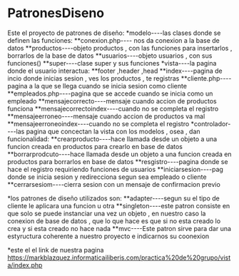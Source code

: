 # PatronesDiseno
Este el proyecto de patrones de diseño:
*modelo----las clases donde se definen las funciones: 
  **conexion.php----  nos da conexion a la base de datos 
  **productos----objeto productos , con las funciones para insertarlos , borrarlos de la base de datos 
  **usuarios----objeto usuarios , con sus funciones() 
  **super----clase super y sus funciones
*vista----la pagina donde el usuario interactua: 
  **footer ,header ,head 
  **index----pagina de incio donde inicias sesion , ves los productos , te registras 
  **cliente.php----pagina a la que se llega cuando se inicia sesion como cliente 
  **empleados.php----pagina que se accede cuando se inicia como un empleado 
  **mensajecorrecto----mensaje cuando accion de productos funciona 
  **mensajecorrectoindex----cuando no se completa el registro 
  **mensajeerroneo----mensaje cuando accion de productos va mal 
  **mensajeerroneoindex----cuando no se completa el registro
*controlador----las pagina que concectan la vista con los modelos , osea , dan funcionalidad:
  **crearproducto----hace llamada desde un objeto a una funcion creada en productos para crearlo en base de datos
  **borrarprodcuto----hace llamada desde un objeto a una funcion creada en productos para borrarlos en base de datos
  **resgistro----pagina donde se hace el registro requiriendo funciones de usuarios 
  **iniciarsesion----pag donde se inicia sesion y redirecciona segun sea empleado o cliente 
  **cerrarsesiom----cierra sesion con un mensaje de confirmacion previo

*los patrones de diseño utilizados son: 
  **adapter----segun su el tipo de cliente le aplicara una funcion u otra 
  **singleton----este patron consiste en que solo se puede instanciar una vez un objeto , en nuestro caso la conexion de base de datos , que lo que hace es que si no esta creado lo crea y si esta creado no hace nada 
    **mvc----Este patron sirve para dar una estyructura coherente a nuestro proyecto e indicarnos su coonexion

*este el el link de nuestra pagina https://markblazquez.informaticailiberis.com/practica%20de%20grupo/vista/index.php
